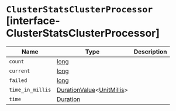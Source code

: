 # `ClusterStatsClusterProcessor` [interface-ClusterStatsClusterProcessor]

| Name | Type | Description |
| - | - | - |
| `count` | [long](./long.md) | &nbsp; |
| `current` | [long](./long.md) | &nbsp; |
| `failed` | [long](./long.md) | &nbsp; |
| `time_in_millis` | [DurationValue](./DurationValue.md)<[UnitMillis](./UnitMillis.md)> | &nbsp; |
| `time` | [Duration](./Duration.md) | &nbsp; |
